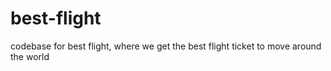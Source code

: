 # best-flight
codebase for best flight, where we get the best flight ticket to move around the world
